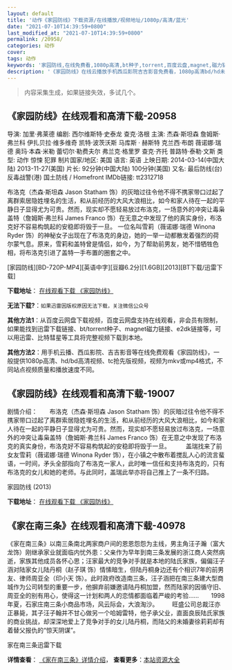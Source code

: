 ```yaml
---
layout: default
title: '动作《家园防线》下载资源/在线播放/视频地址/1080p/高清/蓝光'
date: "2021-07-10T14:39:59+0800"
last_modified_at: "2021-07-10T14:39:59+0800"
permalink: /20958/
categories: 动作
cover:
tags: 动作
keywords: '家园防线,在线免费看,1080p高清,bt种子,torrent,百度云盘,magnet,磁力链,迅雷下载资源'
description: '《家园防线》在线云播放手机西瓜影院吉吉影音免费看，1080p高清bd/hd未删减完整版和tc抢先枪版，mkv/mp4格式，附带bt/torrent种子、magnet/磁力链、百度云盘、网盘资源迅雷下载链接'
---
```


>内容采集生成，如果链接失效，多试几个。


## 《家园防线》在线观看和高清下载-20958

导演: 加里·弗莱德 编剧: 西尔维斯特·史泰龙 查克·洛根 主演: 杰森·斯坦森 詹姆斯·弗兰科 伊扎贝拉·维多维奇 凯特·波茨沃斯 马库斯 · 赫斯特 克兰西·布朗 薇诺娜·瑞德 奥玛·本森·米勒 蕾切尔·勒费夫尔 弗兰克·格里罗 查克·齐托 普路特·泰勒·文斯 类型: 动作 惊悚 犯罪 制片国家/地区: 美国 语言: 英语 上映日期: 2014-03-14(中国大陆) 2013-11-27(美国) 片长: 92分钟(中国大陆) 100分钟(美国) 又名: 最后防线(台) 反毒战警(港) 国土防线 / Homefront IMDb链接: tt2312718

布洛克（杰森·斯坦森 Jason Statham 饰）的灰暗过往令他不得不携家带口过起了离群索居隐姓埋名的生活，和从前经历的大风大浪相比，如今和家人待在一起的平静日子显得尤为可贵。然而，现实却不愿轻易放过布洛克，一场意外的冲突让毒枭盖特（詹姆斯·弗兰科 James Franco 饰）在无意之中发现了他的真实身份，布洛克好不容易构筑起的安稳即将毁于一旦。 一位名叫雪莉（薇诺娜·瑞德 Winona Ryder 饰）的神秘女子出现在了布洛克的身边，她的一举一动都散发着强烈的荷尔蒙气息。原来，雪莉和盖特曾是情侣，如今，为了帮助前男友，她不惜牺牲色相，将布洛克引进了盖特一手布置的圈套之中。


[家园防线][BD-720P-MP4][英语中字][豆瓣6.2分][1.6GB][2013][BT下载/迅雷下载]

**下载地址**： [在线观看下载 《家园防线》](https://www.btdx8.com/torrent/homefront_2013.html) 


**无法下载?**：`如果迅雷因版权原因无法下载，关注微信公众号 `

**其他方法1**：从百度云网盘下载视频，百度云网盘支持在线观看，非会员有限制，如果能找到迅雷下载链接、bt/torrent种子、magnet磁力链接、e2dk链接等，可以用迅雷、比特彗星等工具将完整视频下载到本地。

**其他方法2**：用手机云播、西瓜影院、吉吉影音等在线免费观看《家园防线》，一般提供1080p高清、hd/bd高清视频、tc抢先版视频，视频为mkv或mp4格式，不同站点视频质量和播放速度不同。


## 《家园防线》在线观看和高清下载-19007

剧情介绍：　　布洛克（杰森·斯坦森 Jason Statham 饰）的灰暗过往令他不得不携家带口过起了离群索居隐姓埋名的生活，和从前经历的大风大浪相比，如今和家人待在一起的平静日子显得尤为可贵。然而，现实却不愿轻易放过布洛克，一场意外的冲突让毒枭盖特（詹姆斯·弗兰科 James Franco 饰）在无意之中发现了布洛克的真实身份，布洛克好不容易构筑起的安稳即将毁于一旦。  　　盖瑞找来了前女友雪莉（薇诺娜·瑞德 Winona Ryder 饰），在小镇之中散布着搅乱人心的流言蜚语，一时间，矛头全部指向了布洛克一家人，此时唯一信任和支持布洛克的，只有布洛克的女儿和她的老师。与此同时，盖瑞此举亦将自己推上了一条不归路。


家园防线 (2013)

**下载地址**： [在线观看下载 《家园防线》](https://www.btbtdy.me/btdy/dy2597.html) 


## 《家在南三条》在线观看和高清下载-40978

《家在南三条》以南三条南北两家商户间的恩恩怨怨为主线，男主角汪子瀚（富大龙饰）刚继承家业就面临内忧外患：父亲作为早年到南三条发展的浙江商人突然病逝，家族其他成员各怀心思；汪家最大的竞争对手就是本地的陆氏家族，偏偏汪子涵对陆家女儿陆丹桐（赵子琪 饰）情愫暗生，但陆丹桐身边还有个相识7年的前男友、律师周亚全（印小天 饰）。此时政府改造南三条，汪子涵把在南三条建大型商城作为公司转型的重要一步，他摒弃前嫌邀请陆丹桐加盟，然而陆家的因循守旧、周亚全的别有用心，使得这一计划和两人的恋情都面临着严峻的考验……　　1998年夏，石家庄南三条小商品市场，风云际会，大浪淘沙。&nbsp;　　旺盛公司总裁汪亦正暴毙，其子汪子翰并不甘心做另一个哈姆雷特，他子承父业，直面良辰陆氏家族的商业挑战，却深深地爱上了竞争对手的女儿陆丹桐，而陆父的未婚妻徐莉莉却有着替父报仇的&ldquo;惊天阴谋”。</div>


家在南三条迅雷下载

**详情查看**： [《家在南三条》详情介绍](/movie/40978/)， **查看更多**：[本站资源大全](/movie/t/all/)


